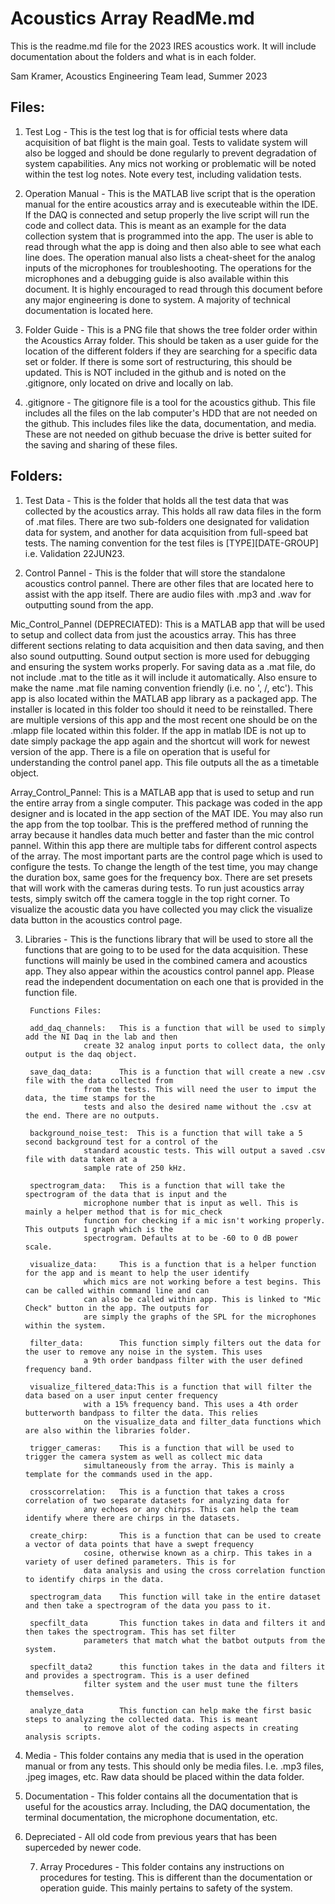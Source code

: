 # Acoustics Array ReadMe.md
This is the readme.md file for the 2023 IRES acoustics work. It will include documentation about the folders 
and what is in each folder. 

Sam Kramer,
Acoustics Engineering Team lead,
Summer 2023

## Files:
1. Test Log -		This is the test log that is for official tests where data acquisition of bat flight is	
			the main goal. Tests to validate system will also be logged and should be done regularly
			to prevent degradation of system capabilities. Any mics not working or problematic will be
			noted within the test log notes. Note every test, including validation tests.

2. Operation Manual -	This is the MATLAB live script that is the operation manual for the entire acoustics array
			and is executeable within the IDE. If the DAQ is connected and setup properly the live script
			will run the code and collect data. This is meant as an example for the data collection system
			that is programmed into the app. The user is able to read through what the app is doing and then
			also able to see what each line does. The operation manual also lists a cheat-sheet for the analog
			inputs of the microphones for troubleshooting. The operations for the microphones and a debugging 
			guide is also available within this document. It is highly encouraged to read through this document
			before any major engineering is done to system. A majority of technical documentation is located
			here.

3. Folder Guide -	This is a PNG file that shows the tree folder order within the Acoustics Array folder. This should 
			be taken as a user guide for the location of the different folders if they are searching for a
			specific data set or folder. If there is some sort of restructuring, this should be updated. This is NOT 
			included in the github and is noted on the .gitignore, only located on drive and locally on lab.

4. .gitignore -		The gitignore file is a tool for the acoustics github. This file includes all the files on the lab
			computer's HDD that are not needed on the github. This includes files like the data, documentation, and 
			media. These are not needed on github becuase the drive is better suited for the saving and sharing of these
			files.

## Folders:
1. Test Data -		This is the folder that holds all the test data that was collected by the acoustics array.
			This holds all raw data files in the form of .mat files. There are two sub-folders one
			designated for validation data for system, and another for data acquisition from full-speed
			bat tests. The naming convention for the test files is [TYPE][DATE-GROUP] i.e. Validation 22JUN23.

2. Control Pannel - 	This is the folder that will store the standalone acoustics control pannel. There are other 
			files that are located here to assist with the app itself. There are audio files with .mp3 
			and .wav for outputting sound from the app.
		
Mic_Control_Pannel (DEPRECIATED):
				This is a MATLAB app that will be used to setup and collect data from just the acoustics
				array. This has three different sections relating to data acquisition and then data 
				saving, and then also sound outputting. Sound output section is more used for debugging
				and ensuring the system works properly. For saving data as a .mat file, do not include .mat
				to the title as it will include it automatically. Also ensure to make the name .mat file 
				naming convention friendly (i.e. no '\, /, etc'). This app is also located within the MATLAB 
				app library as a packaged app. The installer is located in this folder too should it need to
				be reinstalled. There are multiple versions of this app and the most recent one should be on
				the .mlapp file located within this folder. If the app in matlab IDE is not up to date simply
				package the app again and the shortcut will work for newest version of the app. There is a file
				on operation that is useful for understanding the control panel app. This file outputs all the
   				as a timetable object.
       
Array_Control_Pannel:
				This is a MATLAB app that is used to setup and run the entire array from a single computer. This
   				package was coded in the app designer and is located in the app section of the MAT IDE. You may
   				also run the app from the top toolbar. This is the preffered method of running the array because
   				it handles data much better and faster than the mic control pannel. Within this app there are
   				multiple tabs for different control aspects of the array. The most important parts are the control
   				page which is used to configure the tests. To change the length of the test time, you may change
   				the duration box, same goes for the frequency box. There are set presets that will work with the
   				cameras during tests. To run just acoustics array tests, simply switch off the camera toggle in the
   				top right corner. To visualize the acoustic data you have collected you may click the visualize data
   				button in the acoustics control page.
					
	
3. Libraries - 		This is the functions library that will be used to store all the functions that are going to
			to be used for the data acquisition. These functions will mainly be used in the combined 
			camera and acoustics app. They also appear within the acoustics control pannel app. Please read
			the independent documentation on each one that is provided in the function file. 

		Functions Files:

		add_daq_channels: 	This is a function that will be used to simply add the NI Daq in the lab and then 
					create 32 analog input ports to collect data, the only output is the daq object.

		save_daq_data: 		This is a function that will create a new .csv file with the data collected from 
					from the tests. This will need the user to imput the data, the time stamps for the 
					tests and also the desired name without the .csv at the end. There are no outputs.

		background_noise_test: 	This is a function that will take a 5 second background test for a control of the 
					standard acoustic tests. This will output a saved .csv file with data taken at a 
					sample rate of 250 kHz.

		spectrogram_data:	This is a function that will take the spectrogram of the data that is input and the
					microphone number that is input as well. This is mainly a helper method that is for mic_check
					function for checking if a mic isn't working properly. This outputs 1 graph which is the
					spectrogram. Defaults at to be -60 to 0 dB power scale.
		
		visualize_data:		This is a function that is a helper function for the app and is meant to help the user identify
					which mics are not working before a test begins. This can be called within command line and can
					can also be called within app. This is linked to "Mic Check" button in the app. The outputs for 
					are simply the graphs of the SPL for the microphones within the system.

		filter_data: 		This function simply filters out the data for the user to remove any noise in the system. This uses
					a 9th order bandpass filter with the user defined frequency band.

		visualize_filtered_data:This is a function that will filter the data based on a user input center frequency 
					with a 15% frequency band. This uses a 4th order butterworth bandpass to filter the data. This relies
					on the visualize_data and filter_data functions which are also within the libraries folder. 
		
		trigger_cameras:	This is a function that will be used to trigger the camera system as well as collect mic data 
					simultaneously from the array. This is mainly a template for the commands used in the app.

		crosscorrelation:	This is a function that takes a cross correlation of two separate datasets for analyzing data for
					any echoes or any chirps. This can help the team identify where there are chirps in the datasets.

		create_chirp:		This is a function that can be used to create a vector of data points that have a swept frequency
					cosine, otherwise known as a chirp. This takes in a variety of user defined parameters. This is for
					data analysis and using the cross correlation function to identify chirps in the data.

		spectrogram_data	This function will take in the entire dataset and then take a spectrogram of the data you pass to it.

		specfilt_data		This function takes in data and filters it and then takes the spectrogram. This has set filter 
					parameters that match what the batbot outputs from the system.

		specfilt_data2 		this function takes in the data and filters it and provides a spectrogram. This is a user defined
					filter system and the user must tune the filters themselves.

		analyze_data 		This function can help make the first basic steps to analyzing the collected data. This is meant 
					to remove alot of the coding aspects in creating analysis scripts.
		

4. Media -		This folder contains any media that is used in the operation manual or from any tests. This should only be
			media files. I.e. .mp3 files, .jpeg images, etc. Raw data should be placed within the data folder. 


5. Documentation - 	This folder contains all the documentation that is useful for the acoustics array. Including, the DAQ
			documentation, the terminal documentation, the microphone documentation, etc.


6. Depreciated - 	All old code from previous years that has been superceded by newer code.


	7. Array Procedures - 	This folder contains any instructions on procedures for testing. This is different than the documentation
				or operation guide. This mainly pertains to safety of the system. 
			
